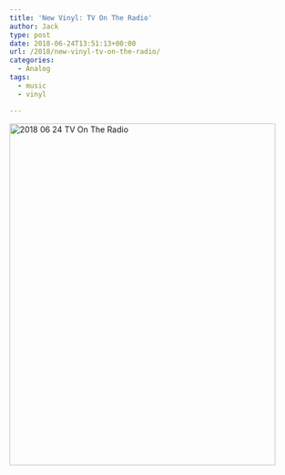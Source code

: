 ```yaml
---
title: 'New Vinyl: TV On The Radio'
author: Jack
type: post
date: 2018-06-24T13:51:13+00:00
url: /2018/new-vinyl-tv-on-the-radio/
categories:
  - Analog
tags:
  - music
  - vinyl

---
```

<img src="/wp-content/uploads/2018/06/2018-06-24_TV-On-The-Radio.jpg" alt="2018 06 24 TV On The Radio" title="2018-06-24_TV On The Radio.jpg" border="0" width="467" height="600" />